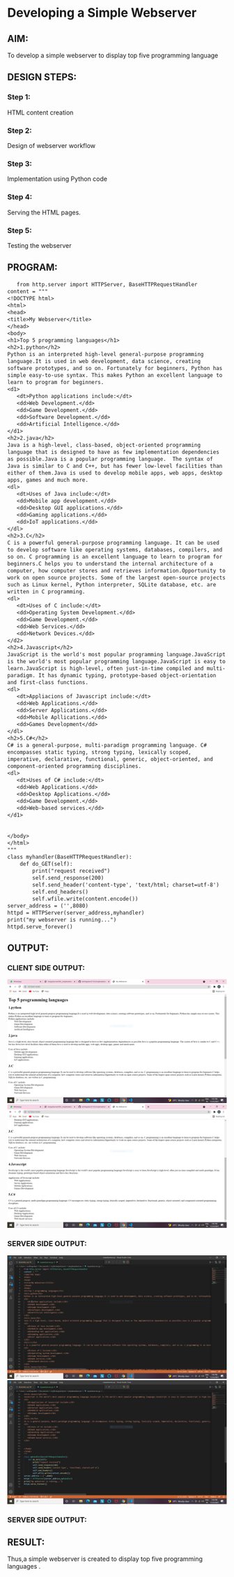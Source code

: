# Developing a Simple Webserver
## AIM:
To develop a simple webserver to display top five programming language

## DESIGN STEPS:
### Step 1: 
HTML content creation
### Step 2:
Design of webserver workflow
### Step 3:
Implementation using Python code
### Step 4:
Serving the HTML pages.
### Step 5:
Testing the webserver

## PROGRAM:
```
   from http.server import HTTPServer, BaseHTTPRequestHandler
content = """
<!DOCTYPE html>
<html>
<head>
<title>My Webserver</title>
</head>
<body>
<h1>Top 5 programming languages</h1>
<h2>1.python</h2>
Python is an interpreted high-level general-purpose programming language.It is used in web development, data science, creating software prototypes, and so on. Fortunately for beginners, Python has simple easy-to-use syntax. This makes Python an excellent language to learn to program for beginners.
<d1>
   <dt>Python applications include:</dt>
   <dd>Web Development.</dd>
   <dd>Game Development.</dd>
   <dd>Software Development.</dd>
   <dd>Artificial Intelligence.</dd>
</d1>
<h2>2.java</h2>
Java is a high-level, class-based, object-oriented programming language that is designed to have as few implementation dependencies as possible.Java is a popular programming language.  The syntax of Java is similar to C and C++, but has fewer low-level facilities than either of them.Java is used to develop mobile apps, web apps, desktop apps, games and much more.
<dl>
   <dt>Uses of Java include:</dt>
   <dd>Mobile app development.</dd>
   <dd>Desktop GUI applications.</dd>
   <dd>Gaming applications.</dd>
   <dd>IoT applications.</dd>
</dl>
<h2>3.C</h2>
C is a powerful general-purpose programming language. It can be used to develop software like operating systems, databases, compilers, and so on. C programming is an excellent language to learn to program for beginners.C helps you to understand the internal architecture of a computer, how computer stores and retrieves information.Opportunity to work on open source projects. Some of the largest open-source projects such as Linux kernel, Python interpreter, SQLite database, etc. are written in C programming.
<dl>
   <dt>Uses of C include:</dt>
   <dd>Operating System Development.</dd>
   <dd>Game Development.</dd> 
   <dd>Web Services.</dd>
   <dd>Network Devices.</dd>
</d2>
<h2>4.Javascript</h2>
JavaScript is the world's most popular programming language.JavaScript is the world's most popular programming language.JavaScript is easy to learn.JavaScript is high-level, often just-in-time compiled and multi-paradigm. It has dynamic typing, prototype-based object-orientation and first-class functions.
<dl>
   <dt>Appliacions of Javascript include:</dt>
   <dd>Web Applications.</dd>
   <dd>Server Applications.</dd>
   <dd>Mobile Apllications.</dd>
   <dd>Games Development</dd>
</dl>
<h2>5.C#</h2>
C# is a general-purpose, multi-paradigm programming language. C# encompasses static typing, strong typing, lexically scoped, imperative, declarative, functional, generic, object-oriented, and component-oriented programming disciplines.
<dl>
   <dt>Uses of C# include:</dt>
   <dd>Web Applications.</dd>
   <dd>Desktop Applications.</dd>
   <dd>Game Development.</dd>
   <dd>Web-based services.</dd>
</d1>


</body>
</html>
"""
class myhandler(BaseHTTPRequestHandler):
    def do_GET(self):
        print("request received")
        self.send_response(200)
        self.send_header('content-type', 'text/html; charset=utf-8')
        self.end_headers()
        self.wfile.write(content.encode())
server_address = ('',8080)
httpd = HTTPServer(server_address,myhandler)
print("my webserver is running...")
httpd.serve_forever()
```





## OUTPUT:
### CLIENT SIDE OUTPUT:
![CLIENTSIDEOUTPUT](./mywebserver1.png)
![CLIENTSIDEOUTPUT](./mywebserver2.png)


### SERVER SIDE OUTPUT:
![SERVERSIDEOUTPUT](./mywebserver3.png)
![SERVERSIDEOUTPUT](./mywebserver4.png)


### SERVER SIDE OUTPUT:


## RESULT:
  Thus,a simple webserver is created to display top five programming languages .